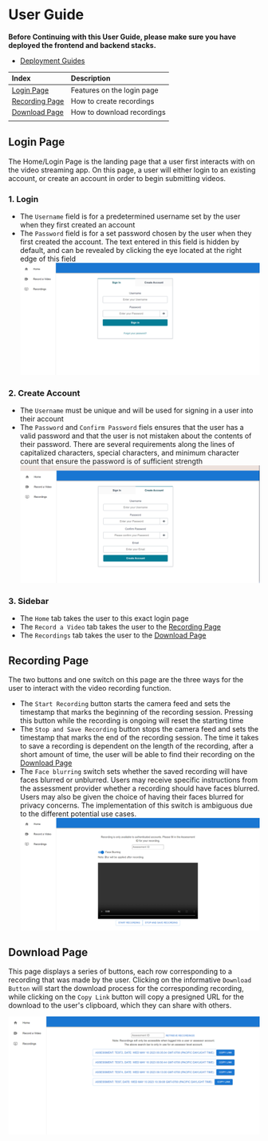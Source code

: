 # User Guide

**Before Continuing with this User Guide, please make sure you have deployed the frontend and backend stacks.**

- [Deployment Guides](./DeploymentGuide.md)

| Index                                                               | Description                                                                                        |
| :------------------------------------------------------------------ | :------------------------------------------------------------------------------------------------- |
| [Login Page](#login-page)                                       | Features on the login page                                                                       |
| [Recording Page](#recording-page)                               | How to create recordings                                                                               |
| [Download Page](#download-page)                                     | How to download recordings                                       |
|                                                      |

## Login Page

The Home/Login Page is the landing page that a user first interacts with on the video streaming app. On this page, a user will either login to an existing account, or create an account in order to begin submitting videos.

### 1. Login

- The `Username` field is for a predetermined username set by the user when they first created an account
- The `Password` field is for a set password chosen by the user when they first created the account. The text entered in this field is hidden by default, and can be revealed by clicking the eye located at the right edge of this field
  ![alt text](images/signin.png)

### 2. Create Account

- The `Username` must be unique and will be used for signing in a user into their account
- The `Password` and `Confirm Password` fiels ensures that the user has a valid password and that the user is not mistaken about the contents of their password. There are several requirements along the lines of capitalized characters, special characters, and minimum character count that ensure the password is of sufficient strength
  ![alt text](images/login.png)

### 3. Sidebar

- The `Home` tab takes the user to this exact login page
- The `Record a Video` tab takes the user to the [Recording Page](#Recording-Page)
- The `Recordings` tab takes the user to the [Download Page](#download-page)

## Recording Page

The two buttons and one switch on this page are the three ways for the user to interact with the video recording function. 
- The `Start Recording` button starts the camera feed and sets the timestamp that marks the beginning of the recording session. Pressing this button while the recording is ongoing will reset the starting time
- The `Stop and Save Recording` button stops the camera feed and sets the timestamp that marks the end of the recording session. The time it takes to save a recording is dependent on the length of the recording, after a short amount of time, the user will be able to find their recording on the [Download Page](#download-page)
- The `Face blurring` switch sets whether the saved recording will have faces blurred or unblurred. Users may receive specific instructions from the assessment provider whether a recording should have faces blurred. Users may also be given the choice of having their faces blurred for privacy concerns. The implementation of this switch is ambiguous due to the different potential use cases.
  ![alt text](images/VideoAssessmentRecordingPage.png)

## Download Page

This page displays a series of buttons, each row corresponding to a recording that was made by the user. Clicking on the informative `Download Button` will start the download process for the corresponding recording, while clicking on the `Copy Link` button will copy a presigned URL for the download to the user's clipboard, which they can share with others.

![alt text](images/VideoAssessmentDownloadPage.png)

